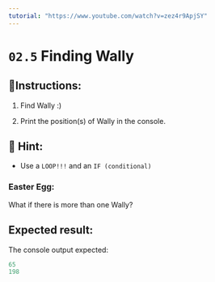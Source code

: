 ```yaml
---
tutorial: "https://www.youtube.com/watch?v=zez4r9ApjSY"
---
```


# `02.5` Finding Wally

## 📝Instructions:

1. Find Wally :)

2. Print the position(s) of Wally in the console.

## 📝 Hint:

+ Use a `LOOP!!!` and an `IF (conditional)`


### **Easter Egg:**

What if there is more than one Wally?

## Expected result:

The console output expected:
```js
65
198
```
